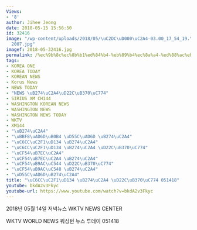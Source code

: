 ```yaml
---
Views:
- '8'
author: Jihee Jeong
date: 2018-05-15 15:56:50
id: 32416
image: "/wp-content/uploads/2018/05/\uC2DC\uD000\uC2A4-03.00_17_54_19.\uC2A4\uD2F8\
  2007.jpg"
imagef: 2018-05-32416.jpg
permalink: /%ec%9b%8c%ec%8b%b1%ed%84%b4-%eb%89%b4%ec%8a%a4-%ed%88%ac%eb%8d%b0%ec%9d%b4-051418/
tags:
- KOREA ONE
- KOREA TODAY
- KOREAN NEWS
- Korus News
- NEWS TODAY
- "NEWS \uB274\uC2A4\uD22C\uB370\uC774"
- SIRIUS XM CH144
- WASHINGTON KOREAN NEWS
- WASHINGTON NEWS
- WASHINGTON NEWS TODAY
- WKTV
- XM144
- "\uB274\uC2A4"
- "\uBBF8\uAD6D\uB0B4 \uD55C\uAD6D \uB274\uC2A4"
- "\uC6CC\uC2F1\uD134 \uB274\uC2A4"
- "\uC6CC\uC2F1\uD134 \uB274\uC2A4 \uD22C\uB370\uC774"
- "\uCF54\uB7EC\uC2A4"
- "\uCF54\uB7EC\uC2A4 \uB274\uC2A4"
- "\uCF54\uB9AC\uC544 \uD22C\uB370\uC774"
- "\uCF54\uB9AC\uC548 \uB274\uC2A4"
- "\uD55C\uAD6D\uB274\uC2A4"
title: "\uC6CC\uC2F1\uD134 \uB274\uC2A4 \uD22C\uB370\uC774 051418"
youtube: bkdA2v3Fkyc
youtube-url: https://www.youtube.com/watch?v=bkdA2v3Fkyc
---
```


2018년 05월 14일 저녁뉴스 WKTV NEWS CENTER
  
WKTV WORLD NEWS 워싱턴 뉴스 투데이 051418